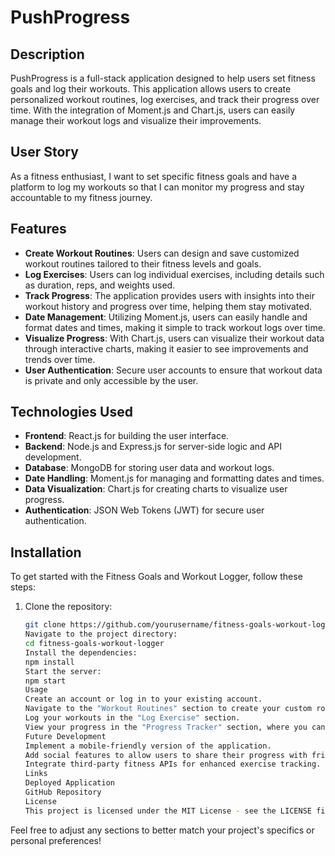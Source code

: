 # PushProgress

## Description

PushProgress is a full-stack application designed to help users set fitness goals and log their workouts. This application allows users to create personalized workout routines, log exercises, and track their progress over time. With the integration of Moment.js and Chart.js, users can easily manage their workout logs and visualize their improvements.

## User Story

As a fitness enthusiast, I want to set specific fitness goals and have a platform to log my workouts so that I can monitor my progress and stay accountable to my fitness journey.

## Features

- **Create Workout Routines**: Users can design and save customized workout routines tailored to their fitness levels and goals.
- **Log Exercises**: Users can log individual exercises, including details such as duration, reps, and weights used.
- **Track Progress**: The application provides users with insights into their workout history and progress over time, helping them stay motivated.
- **Date Management**: Utilizing Moment.js, users can easily handle and format dates and times, making it simple to track workout logs over time.
- **Visualize Progress**: With Chart.js, users can visualize their workout data through interactive charts, making it easier to see improvements and trends over time.
- **User Authentication**: Secure user accounts to ensure that workout data is private and only accessible by the user.

## Technologies Used

- **Frontend**: React.js for building the user interface.
- **Backend**: Node.js and Express.js for server-side logic and API development.
- **Database**: MongoDB for storing user data and workout logs.
- **Date Handling**: Moment.js for managing and formatting dates and times.
- **Data Visualization**: Chart.js for creating charts to visualize user progress.
- **Authentication**: JSON Web Tokens (JWT) for secure user authentication.

## Installation

To get started with the Fitness Goals and Workout Logger, follow these steps:

1. Clone the repository:
   ```bash
   git clone https://github.com/yourusername/fitness-goals-workout-logger.git
   Navigate to the project directory:
   cd fitness-goals-workout-logger
   Install the dependencies:
   npm install
   Start the server:
   npm start
   Usage
   Create an account or log in to your existing account.
   Navigate to the "Workout Routines" section to create your custom routines.
   Log your workouts in the "Log Exercise" section.
   View your progress in the "Progress Tracker" section, where you can see visual representations of your data.
   Future Development
   Implement a mobile-friendly version of the application.
   Add social features to allow users to share their progress with friends.
   Integrate third-party fitness APIs for enhanced exercise tracking.
   Links
   Deployed Application
   GitHub Repository
   License
   This project is licensed under the MIT License - see the LICENSE file for details.
   ```

Feel free to adjust any sections to better match your project's specifics or personal preferences!
